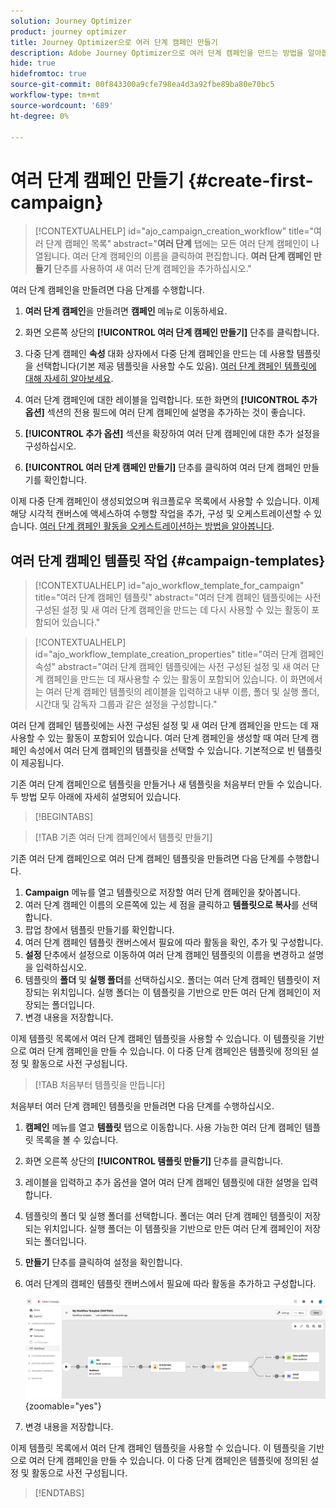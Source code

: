 ```yaml
---
solution: Journey Optimizer
product: journey optimizer
title: Journey Optimizer으로 여러 단계 캠페인 만들기
description: Adobe Journey Optimizer으로 여러 단계 캠페인을 만드는 방법을 알아봅니다
hide: true
hidefromtoc: true
source-git-commit: 00f843300a9cfe798ea4d3a92fbe89ba80e70bc5
workflow-type: tm+mt
source-wordcount: '689'
ht-degree: 0%

---
```



# 여러 단계 캠페인 만들기 {#create-first-campaign}

>[!CONTEXTUALHELP]
>id="ajo_campaign_creation_workflow"
>title="여러 단계 캠페인 목록"
>abstract="**여러 단계** 탭에는 모든 여러 단계 캠페인이 나열됩니다. 여러 단계 캠페인의 이름을 클릭하여 편집합니다. **여러 단계 캠페인 만들기** 단추를 사용하여 새 여러 단계 캠페인을 추가하십시오."


여러 단계 캠페인을 만들려면 다음 단계를 수행합니다.

1. **여러 단계 캠페인**&#x200B;을 만들려면 **캠페인** 메뉴로 이동하세요.

1. 화면 오른쪽 상단의 **[!UICONTROL 여러 단계 캠페인 만들기]** 단추를 클릭합니다.

1. 다중 단계 캠페인 **속성** 대화 상자에서 다중 단계 캠페인을 만드는 데 사용할 템플릿을 선택합니다(기본 제공 템플릿을 사용할 수도 있음). [여러 단계 캠페인 템플릿에 대해 자세히 알아보세요](#campaign-templates).

1. 여러 단계 캠페인에 대한 레이블을 입력합니다. 또한 화면의 **[!UICONTROL 추가 옵션]** 섹션의 전용 필드에 여러 단계 캠페인에 설명을 추가하는 것이 좋습니다.

1. **[!UICONTROL 추가 옵션]** 섹션을 확장하여 여러 단계 캠페인에 대한 추가 설정을 구성하십시오.

1. **[!UICONTROL 여러 단계 캠페인 만들기]** 단추를 클릭하여 여러 단계 캠페인 만들기를 확인합니다.

이제 다중 단계 캠페인이 생성되었으며 워크플로우 목록에서 사용할 수 있습니다. 이제 해당 시각적 캔버스에 액세스하여 수행할 작업을 추가, 구성 및 오케스트레이션할 수 있습니다. [여러 단계 캠페인 활동을 오케스트레이션하는 방법을 알아봅니다](orchestrate-activities.md).

## 여러 단계 캠페인 템플릿 작업 {#campaign-templates}

>[!CONTEXTUALHELP]
>id="ajo_workflow_template_for_campaign"
>title="여러 단계 캠페인 템플릿"
>abstract="여러 단계 캠페인 템플릿에는 사전 구성된 설정 및 새 여러 단계 캠페인을 만드는 데 다시 사용할 수 있는 활동이 포함되어 있습니다."

>[!CONTEXTUALHELP]
>id="ajo_workflow_template_creation_properties"
>title="여러 단계 캠페인 속성"
>abstract="여러 단계 캠페인 템플릿에는 사전 구성된 설정 및 새 여러 단계 캠페인을 만드는 데 재사용할 수 있는 활동이 포함되어 있습니다. 이 화면에서는 여러 단계 캠페인 템플릿의 레이블을 입력하고 내부 이름, 폴더 및 실행 폴더, 시간대 및 감독자 그룹과 같은 설정을 구성합니다."

여러 단계 캠페인 템플릿에는 사전 구성된 설정 및 새 여러 단계 캠페인을 만드는 데 재사용할 수 있는 활동이 포함되어 있습니다. 여러 단계 캠페인을 생성할 때 여러 단계 캠페인 속성에서 여러 단계 캠페인의 템플릿을 선택할 수 있습니다. 기본적으로 빈 템플릿이 제공됩니다.

기존 여러 단계 캠페인으로 템플릿을 만들거나 새 템플릿을 처음부터 만들 수 있습니다. 두 방법 모두 아래에 자세히 설명되어 있습니다.

>[!BEGINTABS]

>[!TAB 기존 여러 단계 캠페인에서 템플릿 만들기]

기존 여러 단계 캠페인으로 여러 단계 캠페인 템플릿을 만들려면 다음 단계를 수행합니다.

1. **Campaign** 메뉴를 열고 템플릿으로 저장할 여러 단계 캠페인을 찾아봅니다.
1. 여러 단계 캠페인 이름의 오른쪽에 있는 세 점을 클릭하고 **템플릿으로 복사**&#x200B;를 선택합니다.
1. 팝업 창에서 템플릿 만들기를 확인합니다.
1. 여러 단계 캠페인 템플릿 캔버스에서 필요에 따라 활동을 확인, 추가 및 구성합니다.
1. **설정** 단추에서 설정으로 이동하여 여러 단계 캠페인 템플릿의 이름을 변경하고 설명을 입력하십시오.
1. 템플릿의 **폴더** 및 **실행 폴더**&#x200B;를 선택하십시오. 폴더는 여러 단계 캠페인 템플릿이 저장되는 위치입니다. 실행 폴더는 이 템플릿을 기반으로 만든 여러 단계 캠페인이 저장되는 폴더입니다.
1. 변경 내용을 저장합니다.

이제 템플릿 목록에서 여러 단계 캠페인 템플릿을 사용할 수 있습니다. 이 템플릿을 기반으로 여러 단계 캠페인을 만들 수 있습니다. 이 다중 단계 캠페인은 템플릿에 정의된 설정 및 활동으로 사전 구성됩니다.


>[!TAB 처음부터 템플릿을 만듭니다]


처음부터 여러 단계 캠페인 템플릿을 만들려면 다음 단계를 수행하십시오.

1. **캠페인** 메뉴를 열고 **템플릿** 탭으로 이동합니다. 사용 가능한 여러 단계 캠페인 템플릿 목록을 볼 수 있습니다.
1. 화면 오른쪽 상단의 **[!UICONTROL 템플릿 만들기]** 단추를 클릭합니다.
1. 레이블을 입력하고 추가 옵션을 열어 여러 단계 캠페인 템플릿에 대한 설명을 입력합니다.
1. 템플릿의 폴더 및 실행 폴더를 선택합니다. 폴더는 여러 단계 캠페인 템플릿이 저장되는 위치입니다. 실행 폴더는 이 템플릿을 기반으로 만든 여러 단계 캠페인이 저장되는 폴더입니다.
1. **만들기** 단추를 클릭하여 설정을 확인합니다.
1. 여러 단계의 캠페인 템플릿 캔버스에서 필요에 따라 활동을 추가하고 구성합니다.

   ![](assets/wf-template-activities.png){zoomable="yes"}

1. 변경 내용을 저장합니다.

이제 템플릿 목록에서 여러 단계 캠페인 템플릿을 사용할 수 있습니다. 이 템플릿을 기반으로 여러 단계 캠페인을 만들 수 있습니다. 이 다중 단계 캠페인은 템플릿에 정의된 설정 및 활동으로 사전 구성됩니다.

>[!ENDTABS]
